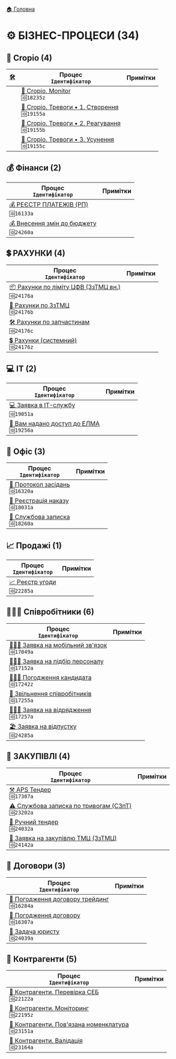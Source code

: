 ﻿[🏠 Головна](../README.MD) 

# ⚙️ БІЗНЕС-ПРОЦЕСИ (34)

## 🌱 Cropio (4)

|[🛠️](# "Статус процесу")| Процес </br> `Ідентифікатор` | Примітки |
|---|---|---|
|| [🌱 Cropio. Monitor](./Cropio/18235z/_main.md) </br> `🆔18235z` | |
|| [🌱 Cropio. Тревоги • 1. Створення](./Cropio/19155a/_main.md) </br> `🆔19155a` | |
|| [🌱 Cropio. Тревоги • 2. Реагування](./Cropio/19155b/_main.md) </br> `🆔19155b` | |
|| [🌱 Cropio. Тревоги • 3. Усунення](./Cropio/19155c/_main.md) </br> `🆔19155c` | |  

## 💰 Фінанси (2)
| Процес </br> `Ідентифікатор` | Примітки |
|---|---|
| [💰 РЕЄСТР ПЛАТЕЖІВ (РП)](./Finance/16133a/_main.md) </br> `🆔16133a` | |
| [💰 Внесення змін до бюджету](./Finance/24260a/_main.md) </br> `🆔24260a` | |

## 💲 РАХУНКИ (4)
| Процес </br> `Ідентифікатор` | Примітки |
|---|---|
| [📦 Рахунки по ліміту ЦФВ (ЗзТМЦ вн.)](./Bills/24176a/_main.md) </br> `🆔24176a` | |
| [🛒 Рахунки по ЗзТМЦ](./Bills/24176b/_main.md) </br> `🆔24176b` | |
| [🛠️ Рахунки по запчастинам](./Bills/24176c/_main.md) </br> `🆔24176c` | |
| [💲 Рахунки (системний)](./Bills/24176z/_main.md) </br> `🆔24176z` | |

## 💻 IT (2)
| Процес </br> `Ідентифікатор` | Примітки |
|---|---|
| [💻 Заявка в IT-службу](./IT/19051a/_main.md) </br> `🆔19051a` | |
| [🚪 Вам надано доступ до ЕЛМА](./IT/19256a/_main.md) </br> `🆔19256a` | |

## 💼 Офіс (3) 
| Процес </br> `Ідентифікатор` | Примітки |
|---|---|
| [💼 Протокол засідань](./Office/16320a/_main.md) </br> `🆔16320a` | |
| [💼 Реєстрація наказу](./Office/18031a/_main.md) </br> `🆔18031a` | |
| [💼 Службова записка](./Office/18260a/_main.md) </br> `🆔18260a` | |

## 📈 Продажі (1)
| Процес </br> `Ідентифікатор` | Примітки |
|---|---|
| [📈 Реєстр угоди](./Sales/22285a/_main.md) </br> `🆔22285a` | |

## 🙍🏻‍♂️ Співробітники (6)
| Процес </br> `Ідентифікатор` | Примітки |
|---|---|
| [🙍🏻‍♂️ Заявка на мобільний зв'язок](./HR/17049a/_main.md) </br> `🆔17049a` | |
| [👨🏻‍💼 Заявка на підбір персоналу](./HR/17152a/_main.md) </br> `🆔17152a` | |
| [🙋🏻‍♂️ Погодження кандидата](./HR/17242z/_main.md) </br> `🆔17242z` | |
| [👤 Звільнення співробітників](./HR/17255a/_main.md) </br> `🆔17255a` | |
| [🙍🏻‍♂️ Заявка на відрядження](./HR/17257a/_main.md) </br> `🆔17257a` | |
| [🏖️ Заявка на відпустку](./HR/24285a/_main.md) </br> `🆔24285a` |  |

## 🛒 ЗАКУПІВЛІ (4)
| Процес </br> `Ідентифікатор` | Примітки |
|---|---|
| [⚒️ APS Тендер](./Procurement/17307a/_main.md) </br> `🆔17307a` | |
| [⚠️ Службова записка по тривогам (СЗпТ)](./Procurement/23202a/_main.md) </br> `🆔23202a` | |
| [🔨 Ручний тендер](./Procurement/24032a/_main.md) </br> `🆔24032a` | |
| [🛒 Заявка на закупівлю ТМЦ (ЗзТМЦ)](./Procurement/24142a/_main.md) </br> `🆔24142a` | |

## 🤝 Договори (3)
| Процес </br> `Ідентифікатор` | Примітки |
|---|---|
| [🤝 Погодження договору трейдинг](./Contracts/16284a/_main.md) </br> `🆔16284a` | |
| [🤝 Погодження договору](./Contracts/16307a/_main.md) </br> `🆔16307a` | |
| [🤝 Задача юристу](./Contracts/24039a/_main.md) </br> `🆔24039a` | |

## 🤝 Контрагенти (5)
| Процес </br> `Ідентифікатор` | Примітки |
|---|---|
| [🤝 Контрагенти. Перевірка СЕБ](./Contractors/22122a/_main.md) </br> `🆔22122a` | |
| [🤝 Контрагенти. Моніторинг](./Contractors/22195z/_main.md) </br> `🆔22195z` | |
| [🤝 Контрагенти. Пов'язана номенклатура](./Contractors/23151a/_main.md) </br> `🆔23151a` | |
| [🤝 Контрагенти. Валідація](./Contractors/23164a/_main.md) </br> `🆔23164a` | |